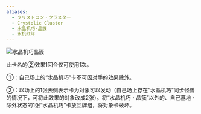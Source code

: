 ```yaml
---
aliases:
  - クリストロン・クラスター
  - Crystolic Cluster
  - 水晶机巧·晶簇
  - 水机红阵
---
```

![水晶机巧晶簇](https://cdn.233.momobako.com/ygopro/pics/53829527.jpg!half) 


此卡名的②效果1回合仅可使用1次。

①：自己场上的“水晶机巧”卡不可因对手的效果除外。

②：以场上的1张表侧表示卡为对象可以发动（自己场上存在“水晶机巧”同步怪兽的情况下，可将此效果的对象改成2张）。将“水晶机巧・晶簇”以外的、自己墓地・除外状态的1张“水晶机巧”卡放回牌组，将对象卡破坏。